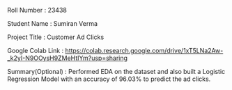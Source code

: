 Roll Number       :   23438

Student Name      :   Sumiran Verma

Project Title     :   Customer Ad Clicks

Google Colab Link :   https://colab.research.google.com/drive/1xT5LNa2Aw-_k2yI-N9OOysH9ZMeHtIYm?usp=sharing

Summary(Optional) :   Performed EDA on the dataset and also built a Logistic Regression Model with an accuracy of 96.03% to predict the ad clicks.
